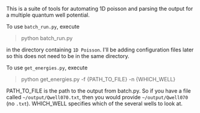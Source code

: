 This is a suite of tools for automating 1D poisson and parsing the output for a multiple quantum well potential.

To use `batch_run.py`, execute

> python batch_run.py

in the directory containing `1D Poisson`. I'll be adding configuration files later so this does not need to be in the same directory.

To use `get_energies.py`, execute

> python get_energies.py -f {PATH_TO_FILE} -n {WHICH_WELL}

PATH_TO_FILE is the path to the output from batch.py. So if you have a file
called `~/output/Qwell070.txt`, then you would provide `~/output/Qwell070` (no `.txt`). WHICH_WELL specifies which of the several wells to look at.
